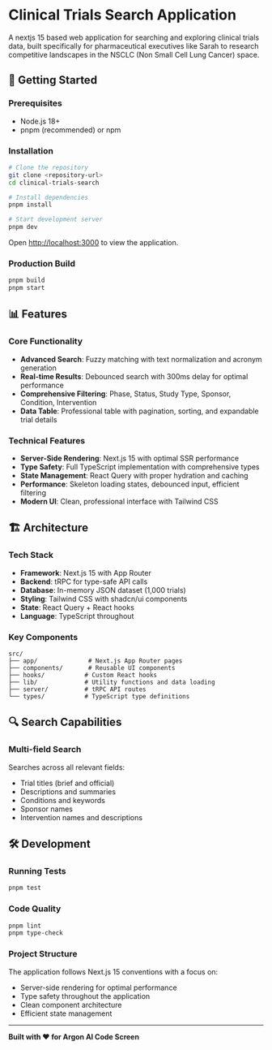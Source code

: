 # Clinical Trials Search Application

A nextjs 15 based web application for searching and exploring clinical trials data, built specifically for pharmaceutical executives like Sarah to research competitive landscapes in the NSCLC (Non Small Cell Lung Cancer) space.

## 🚀 Getting Started

### Prerequisites

- Node.js 18+
- pnpm (recommended) or npm

### Installation

```bash
# Clone the repository
git clone <repository-url>
cd clinical-trials-search

# Install dependencies
pnpm install

# Start development server
pnpm dev
```

Open [http://localhost:3000](http://localhost:3000) to view the application.

### Production Build

```bash
pnpm build
pnpm start
```

## 📊 Features

### Core Functionality

- **Advanced Search**: Fuzzy matching with text normalization and acronym generation
- **Real-time Results**: Debounced search with 300ms delay for optimal performance
- **Comprehensive Filtering**: Phase, Status, Study Type, Sponsor, Condition, Intervention
- **Data Table**: Professional table with pagination, sorting, and expandable trial details

### Technical Features

- **Server-Side Rendering**: Next.js 15 with optimal SSR performance
- **Type Safety**: Full TypeScript implementation with comprehensive types
- **State Management**: React Query with proper hydration and caching
- **Performance**: Skeleton loading states, debounced input, efficient filtering
- **Modern UI**: Clean, professional interface with Tailwind CSS

## 🏗️ Architecture

### Tech Stack

- **Framework**: Next.js 15 with App Router
- **Backend**: tRPC for type-safe API calls
- **Database**: In-memory JSON dataset (1,000 trials)
- **Styling**: Tailwind CSS with shadcn/ui components
- **State**: React Query + React hooks
- **Language**: TypeScript throughout

### Key Components

```
src/
├── app/              # Next.js App Router pages
├── components/       # Reusable UI components
├── hooks/           # Custom React hooks
├── lib/             # Utility functions and data loading
├── server/          # tRPC API routes
└── types/           # TypeScript type definitions
```

## 🔍 Search Capabilities

### Multi-field Search

Searches across all relevant fields:

- Trial titles (brief and official)
- Descriptions and summaries
- Conditions and keywords
- Sponsor names
- Intervention names and descriptions

## 🛠️ Development

### Running Tests

```bash
pnpm test
```

### Code Quality

```bash
pnpm lint
pnpm type-check
```

### Project Structure

The application follows Next.js 15 conventions with a focus on:

- Server-side rendering for optimal performance
- Type safety throughout the application
- Clean component architecture
- Efficient state management

---

**Built with ❤️ for Argon AI Code Screen**
